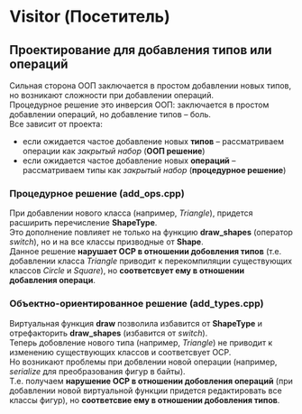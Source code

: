 # Visitor (Посетитель)

## Проектирование для добавления типов или операций 
Сильная сторона ООП заключается в простом добавлении новых типов, но возникают сложности при добавлении операций. \
Процедурное решение это инверсия ООП: заключается в простом добавлении операций, но добавление типов – боль. \
Все зависит от проекта:
  - если ожидается частое добавление новых **типов** – рассматриваем операции как *закрытый набор* (**ООП решение**)
  - если ожидается частое добавление новых **операций**  – рассматриваем типы как *закрытый набор* (**процедурное решение**)

### Процедурное решение (add\_ops.cpp)
При добавлении нового класса (например, *Triangle*), придется расширить перечисление **ShapeType**. \
Это дополнение повлияет не только на функцию **draw_shapes** (оператор *switch*), но и на все классы призводные от **Shape**. \
Данное решение **нарушает OCP в отношении добовления типов** (т.е. добавлении класса *Triangle* приводит к перекомпиляции существующих классов *Circle* и *Square*), 
но **соответсвует ему в отношении добавления операци**.

### Объектно-ориентированное решение (add\_types.cpp)
Виртуальная функция **draw** позволила избавится от **ShapeType** и отрефакторить **draw_shapes** (избавится от *switch*). \
Теперь добовление нового типа (например, *Triangle*) не приводит к изменению существующих классов и соответсвует OCP. \
Но возникают проблемы при добвлении новой операции (например, *serialize* для преобразования фигур в байты). \
Т.е. получаем **нарушение OCP в отношении добовления операций** (при добавлении новой виртуальной функции придется редактировать все классы фигур), 
но **соответсвие ему в отношении добовления типов**.



